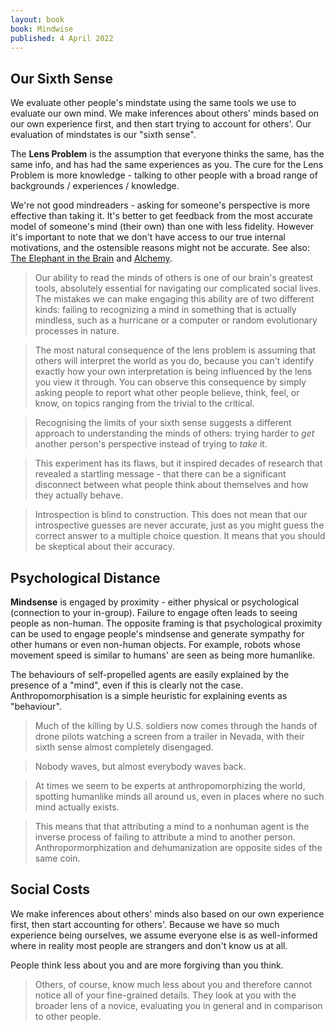 ```yaml
---
layout: book
book: Mindwise
published: 4 April 2022
---
```


## Our Sixth Sense
We evaluate other people's mindstate using the same tools we use to evaluate our own mind. We make inferences about others' minds based on our own experience first, and then start trying to account for others'. Our evaluation of mindstates is our "sixth sense".

The **Lens Problem** is the assumption that everyone thinks the same, has the same info, and has had the same experiences as you. The cure for the Lens Problem is more knowledge - talking to other people with a broad range of backgrounds / experiences / knowledge.

We're not good mindreaders - asking for someone's perspective is more effective than taking it. It's better to get feedback from the most accurate model of someone's mind (their own) than one with less fidelity. However it's important to note that we don't have access to our true internal motivations, and the ostensible reasons might not be accurate. See also: [The Elephant in the Brain](Elephant-In-The-Brain) and [Alchemy](alchemy).

> Our ability to read the minds of others is one of our brain's greatest tools, absolutely essential for navigating our complicated social lives. The mistakes we can make engaging this ability are of two different kinds: failing to recognizing a mind in something that is actually mindless, such as a hurricane or a computer or random evolutionary processes in nature.

> The most natural consequence of the lens problem is assuming that others will interpret the world as you do, because you can't identify exactly how your own interpretation is being influenced by the lens you view it through. You can observe this consequence by simply asking people to report what other people believe, think, feel, or know, on topics ranging from the trivial to the critical.

> Recognising the limits of your sixth sense suggests a different approach to understanding the minds of others: trying harder to *get* another person's perspective instead of trying to *take* it.

> This experiment has its flaws, but it inspired decades of research that revealed a startling message - that there can be a significant disconnect between what people think about themselves and how they actually behave.

> Introspection is blind to construction. This does not mean that our introspective guesses are never accurate, just as you might guess the correct answer to a multiple choice question. It means that you should be skeptical about their accuracy.

## Psychological Distance
**Mindsense** is engaged by proximity - either physical or psychological (connection to your in-group). Failure to engage often leads to seeing people as non-human. The opposite framing is that psychological proximity can be used to engage people's mindsense and generate sympathy for other humans or even non-human objects. For example, robots whose movement speed is similar to humans' are seen as being more humanlike.

The behaviours of self-propelled agents are easily explained by the presence of a "mind", even if this is clearly not the case. Anthropomorphisation is a simple heuristic for explaining events as "behaviour".

> Much of the killing by U.S. soldiers now comes through the hands of drone pilots watching a screen from a trailer in Nevada, with their sixth sense almost completely disengaged.

> Nobody waves, but almost everybody waves back.

> At times we seem to be experts at anthropomorphizing the world, spotting humanlike minds all around us, even in places where no such mind actually exists.

> This means that that attributing a mind to a nonhuman agent is the inverse process of failing to attribute a mind to another person. Anthropormorphization and dehumanization are opposite sides of the same coin.

## Social Costs
We make inferences about others' minds also based on our own experience first, then start accounting for others'. Because we have so much experience being ourselves, we assume everyone else is as well-informed where in reality most people are strangers and don't know us at all.

People think less about you and are more forgiving than you think.

> Others, of course, know much less about you and therefore cannot notice all of your fine-grained details. They look at you with the broader lens of a novice, evaluating you in general and in comparison to other people.